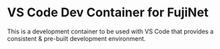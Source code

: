 # VS Code Dev Container for FujiNet

This is a development container to be used with VS Code that provides a consistent & pre-built development environment.  